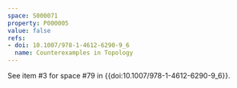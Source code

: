 ```yaml
---
space: S000071
property: P000005
value: false
refs:
- doi: 10.1007/978-1-4612-6290-9_6
  name: Counterexamples in Topology
---
```


See item #3 for space #79 in {{doi:10.1007/978-1-4612-6290-9_6}}.

